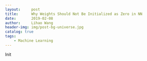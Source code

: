 ```yaml
---
layout:     post
title:      Why Weights Should Not Be Initialized as Zero in NN
date:       2019-02-08
author:     Lihao Wang
header-img: img/post-bg-universe.jpg
catalog: true
tags:
    - Machine Learning
---
```


Init